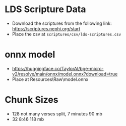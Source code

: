 # LDS Scripture Data

- Download the scriptures from the following link: https://scriptures.nephi.org/start
- Place the csv at `scriptures/csv/lds-scriptures.csv`

# onnx model

- https://huggingface.co/TaylorAI/bge-micro-v2/resolve/main/onnx/model.onnx?download=true
- Place at Resources\Raw\model.onnx

# Chunk Sizes

- 128 not many verses split, 7 minutes 90 mb
- 32 8:46 118 mb
